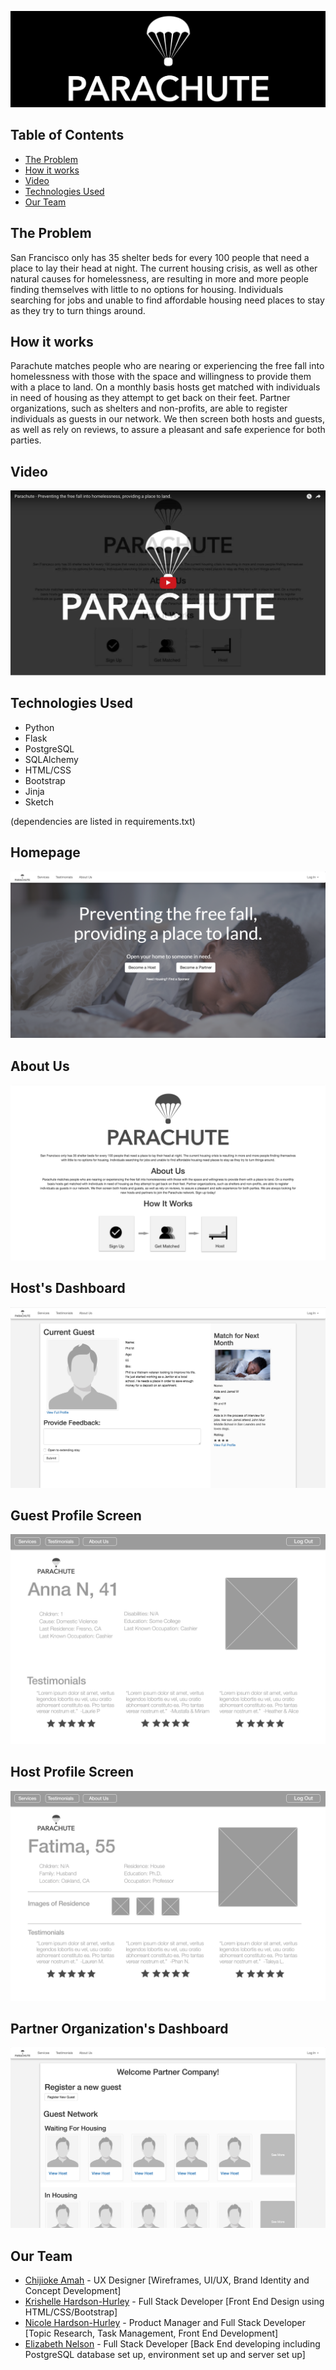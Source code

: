 ![Parachute logo](/static/img/screenshots/Logo.png)

## Table of Contents
* [The Problem](#problem)
* [How it works](#how)
* [Video](#video)
* [Technologies Used](#technologiesused)
* [Our Team](#team)

## <a name="problem"></a>The Problem
San Francisco only has 35 shelter beds for every 100 people that need a place to lay their head at night. The current housing crisis, as well as other natural causes for homelessness, are resulting in more and more people finding themselves with little to no options for housing. Individuals searching for jobs and unable to find affordable housing need places to stay as they try to turn things around. 

## <a name="how"></a>How it works
Parachute matches people who are nearing or experiencing the free fall into homelessness with those with the space and willingness to provide them with a place to land. On a monthly basis hosts get matched with individuals in need of housing as they attempt to get back on their feet. Partner organizations, such as shelters and non-profits, are able to register individuals as guests in our network. We then screen both hosts and guests, as well as rely on reviews, to assure a pleasant and safe experience for both parties. 

## <a name="video"></a>Video

[![Video](/static/img/screenshots/VideoLink.png)](https://vimeo.com/184177817)

## <a name="technologiesused"></a>Technologies Used

* Python
* Flask
* PostgreSQL
* SQLAlchemy
* HTML/CSS
* Bootstrap
* Jinja
* Sketch

(dependencies are listed in requirements.txt)

## Homepage
![Parachute](/static/img/screenshots/Homepage.png) 
## About Us
![Parachute](/static/img/screenshots/HowItWorks.png)
## Host's Dashboard
![Parachute](/static/img/screenshots/HostDashboard.png) 
## Guest Profile Screen
![Parachute](/static/img/screenshots/GuestProfileScreen.png)
## Host Profile Screen
![Parachute](/static/img/screenshots/HostProfileScreen.png)
## Partner Organization's Dashboard
![Parachute](/static/img/screenshots/PartnerDashboard.png)

## <a name="team"></a>Our Team

* [Chijioke Amah](https://www.linkedin.com/in/chijiokeamah) - UX Designer [Wireframes, UI/UX, Brand Identity and Concept Development]
* [Krishelle Hardson-Hurley](https://www.linkedin.com/in/khardsonhurley) - Full Stack Developer [Front End Design using HTML/CSS/Bootstrap]
* [Nicole Hardson-Hurley](https://www.linkedin.com/in/nicole-hardson-hurley-6a6a6999) - Product Manager and Full Stack Developer [Topic Research, Task Management, Front End Development]
* [Elizabeth Nelson](https://www.linkedin.com/in/elizabethlarkinnelson) - Full Stack Developer [Back End developing including PostgreSQL database set up, environment set up and server set up]
